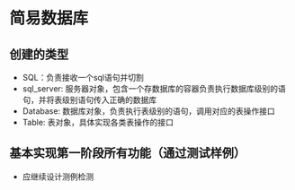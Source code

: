 #  简易数据库
## 创建的类型
- SQL：负责接收一个sql语句并切割
- sql_server: 服务器对象，包含一个存数据库的容器负责执行数据库级别的语句，并将表级别语句传入正确的数据库
- Database: 数据库对象，负责执行表级别的语句，调用对应的表操作接口
- Table: 表对象，具体实现各类表操作的接口

## 基本实现第一阶段所有功能（通过测试样例）
- 应继续设计测例检测

